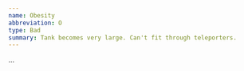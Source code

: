 ```yaml
---
name: Obesity
abbreviation: O
type: Bad
summary: Tank becomes very large. Can't fit through teleporters.
---
```


...
